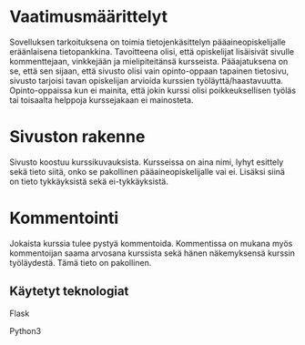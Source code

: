 # Vaatimusmäärittelyt

Sovelluksen tarkoituksena on toimia tietojenkäsittelyn pääaineopiskelijalle eräänlaisena tietopankkina. Tavoitteena olisi, että opiskelijat lisäisivät sivulle kommenttejaan, vinkkejään ja mielipiteitänsä kursseista. Pääajatuksena on se, että sen sijaan, että sivusto olisi vain opinto-oppaan tapainen tietosivu, sivusto tarjoisi tavan opiskelijan arvioida kurssien työläyttä/haastavuutta. Opinto-oppaissa kun ei mainita, että jokin kurssi olisi poikkeuksellisen työläs tai toisaalta helppoja kurssejakaan ei mainosteta. 

# Sivuston rakenne

Sivusto koostuu kurssikuvauksista. Kursseissa on aina nimi, lyhyt esittely sekä tieto siitä, onko se pakollinen pääaineopiskelijalle vai ei. Lisäksi siinä on tieto tykkäyksistä sekä ei-tykkäyksistä. 

# Kommentointi

Jokaista kurssia tulee pystyä kommentoida. Kommentissa on mukana myös kommentoijan saama arvosana kurssista sekä hänen näkemyksensä kurssin työläydestä. Tämä tieto on pakollinen. 

## Käytetyt teknologiat

Flask

Python3


